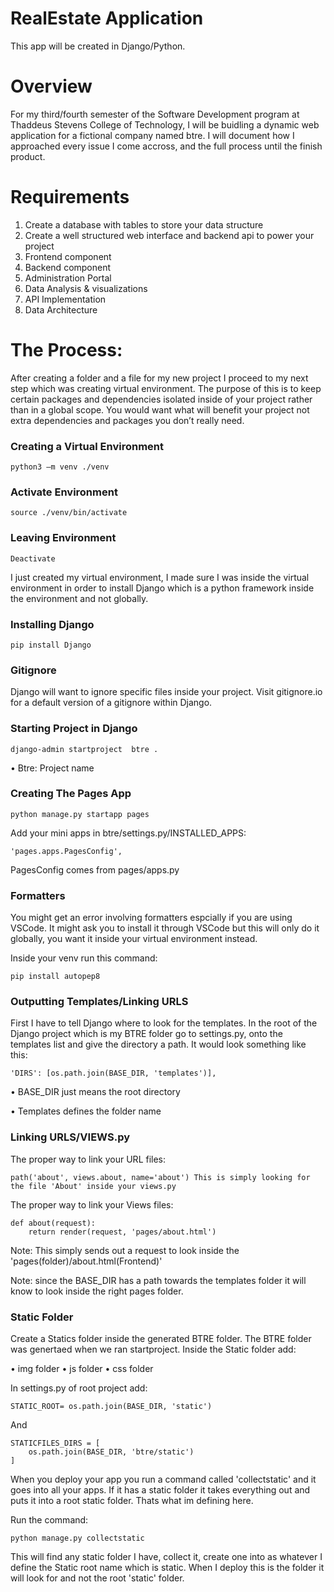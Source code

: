 # RealEstate Application
This app will be created in Django/Python.

# Overview
For my third/fourth semester of the Software Development program at Thaddeus Stevens College of Technology, I will be buidling a dynamic web application for a fictional company named btre. I will document how I approached every issue I come accross, and the full process until the finish product. 


# Requirements
1. Create a database with tables to store your data structure
2. Create a well structured web interface and backend api to power your project
3. Frontend component
4. Backend component
5. Administration Portal
6. Data Analysis & visualizations
7. API Implementation
8. Data Architecture

# The Process:
After creating a folder and a file for my new project I proceed to my next step which was creating virtual environment. The purpose of this is to keep certain packages and dependencies isolated inside of your project rather than in a global scope. You would want what will benefit your project not extra dependencies and packages you don’t really need.

### Creating a Virtual Environment
		
    python3 –m venv ./venv
	
### Activate Environment 

    source ./venv/bin/activate

### Leaving Environment
	
    Deactivate

I just created my virtual environment, I made sure I was inside the virtual environment in order to install Django which is a python framework inside the environment and not globally.

### Installing Django
    
    pip install Django

### Gitignore

Django will want to ignore specific files inside your project.
Visit gitignore.io for a default version of a gitignore within Django.

### Starting Project in Django

    django-admin startproject  btre .

• Btre: Project name

### Creating The Pages App

    python manage.py startapp pages 

Add your mini apps in btre/settings.py/INSTALLED_APPS:
    
    'pages.apps.PagesConfig',

PagesConfig comes from pages/apps.py

### Formatters
You might get an error involving formatters espcially if you are using VSCode. It might ask you to install it through VSCode but this will only do it globally, you want it inside your virtual environment instead.

Inside your venv run this command: 
    
    pip install autopep8

### Outputting Templates/Linking URLS

First I have to tell Django where to look for the templates. In the root of the Django project which is my BTRE folder go to settings.py, onto the templates list and give the directory a path. It would look something like this:

    'DIRS': [os.path.join(BASE_DIR, 'templates')],

• BASE_DIR just means the root directory

• Templates defines the folder name

### Linking URLS/VIEWS.py
The proper way to link your URL files:

    path('about', views.about, name='about') This is simply looking for the file 'About' inside your views.py

The proper way to link your Views files:

    def about(request):
        return render(request, 'pages/about.html')

Note: This simply sends out a request to look inside the 'pages(folder)/about.html(Frontend)'

Note: since the BASE_DIR has a path towards the templates folder it will know to look inside the right pages folder.

### Static Folder
Create a Statics folder inside the generated BTRE folder. The BTRE folder was genertaed when we ran startproject.
Inside the Static folder add:

• img folder
• js folder
• css folder

In settings.py of root project add:


    STATIC_ROOT= os.path.join(BASE_DIR, 'static')

And 

    STATICFILES_DIRS = [
        os.path.join(BASE_DIR, 'btre/static')
    ]

When you deploy your app you run a command called 'collectstatic' and it goes into all your apps. If it has a static folder it takes everything out and puts it into a root static folder. Thats what im defining here.

Run the command: 
    
    python manage.py collectstatic

This will find any static folder I have, collect it, create one into as whatever I define the Static root name which is static. When I deploy this is the folder it will look for and not the root 'static' folder.
